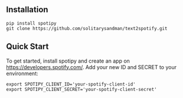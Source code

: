 ## Installation

    pip install spotipy
    git clone https://github.com/solitarysandman/text2spotify.git

## Quick Start

To get started, install spotipy and create an app on https://developers.spotify.com/.
Add your new ID and SECRET to your environment:

    export SPOTIPY_CLIENT_ID='your-spotify-client-id'
    export SPOTIPY_CLIENT_SECRET='your-spotify-client-secret'
